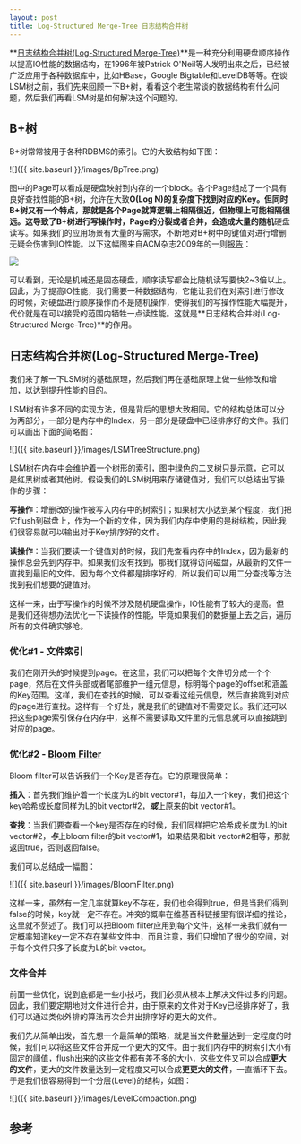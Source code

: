 ```yaml
---
layout: post
title: Log-Structured Merge-Tree 日志结构合并树
---
```


**[日志结构合并树(Log-Structured Merge-Tree)](http://citeseerx.ist.psu.edu/viewdoc/download?doi=10.1.1.44.2782&rep=rep1&type=pdf)**是一种充分利用硬盘顺序操作以提高IO性能的数据结构，在1996年被Patrick O'Neil等人发明出来之后，已经被广泛应用于各种数据库中，比如HBase，Google Bigtable和LevelDB等等。在谈LSM树之前，我们先来回顾一下B+树，看看这个老生常谈的数据结构有什么问题，然后我们再看LSM树是如何解决这个问题的。

## B+树
B+树常常被用于各种RDBMS的索引。它的大致结构如下图：

![]({{ site.baseurl }}/images/BpTree.png)

图中的Page可以看成是硬盘映射到内存的一个block。各个Page组成了一个具有良好查找性能的B+树，允许在大致**O(Log N)**的复杂度下找到对应的Key。但同时B+树又有一个特点，那就是各个Page就算逻辑上相隔很近，但物理上可能相隔很远。这导致了B+树进行写操作时，Page的分裂或者合并，会造成大量的**随机**硬盘读写。如果我们的应用场景有大量的写需求，不断地对B+树中的键值对进行增删无疑会伤害到IO性能。以下这幅图来自ACM杂志2009年的一则[报告](http://queue.acm.org/detail.cfm?id=1563874)：

![](http://deliveryimages.acm.org/10.1145/1570000/1563874/jacobs3.jpg)

可以看到，无论是机械还是固态硬盘，顺序读写都会比随机读写要快2~3倍以上。因此，为了提高IO性能，我们需要一种数据结构，它能让我们在对索引进行修改的时候，对硬盘进行顺序操作而不是随机操作，使得我们的写操作性能大幅提升，代价就是在可以接受的范围内牺牲一点读性能。这就是**日志结构合并树(Log-Structured Merge-Tree)**的作用。

## 日志结构合并树(Log-Structured Merge-Tree)
我们来了解一下LSM树的基础原理，然后我们再在基础原理上做一些修改和增加，以达到提升性能的目的。

LSM树有许多不同的实现方法，但是背后的思想大致相同。它的结构总体可以分为两部分，一部分是内存中的Index，另一部分是硬盘中已经排序好的文件。我们可以画出下面的简略图：

![]({{ site.baseurl }}/images/LSMTreeStructure.png)

LSM树在内存中会维护着一个树形的索引，图中绿色的二叉树只是示意，它可以是红黑树或者其他树。假设我们的LSM树用来存储键值对，我们可以总结出写操作的步骤：

**写操作**：增删改的操作被写入内存中的树索引；如果树大小达到某个程度，我们把它flush到磁盘上，作为一个新的文件，因为我们内存中使用的是树结构，因此我们很容易就可以输出对于Key排序好的文件。

**读操作**：当我们要读一个键值对的时候，我们先查看内存中的Index，因为最新的操作总会先到内存中。如果我们没有找到，那我们就得访问磁盘，从最新的文件一直找到最旧的文件。因为每个文件都是排序好的，所以我们可以用二分查找等方法找到我们想要的键值对。

这样一来，由于写操作的时候不涉及随机硬盘操作，IO性能有了较大的提高。但是我们还得想办法优化一下读操作的性能，毕竟如果我们的数据量上去之后，遍历所有的文件确实够呛。

### 优化#1 - 文件索引
我们在刚开头的时候提到page。在这里，我们可以把每个文件切分成一个个page，然后在文件头部或者尾部维护一组元信息，标明每个page的offset和涵盖的Key范围。这样，我们在查找的时候，可以查看这组元信息，然后直接跳到对应的page进行查找。这样有一个好处，就是我们的键值对不需要定长。我们还可以把这些page索引保存在内存中，这样不需要读取文件里的元信息就可以直接跳到对应的page。

### 优化#2 - [Bloom Filter](https://en.wikipedia.org/wiki/Bloom_filter)
Bloom filter可以告诉我们一个Key是否存在。它的原理很简单：

**插入**：首先我们维护着一个长度为L的bit vector#1，每加入一个key，我们把这个key哈希成长度同样为L的bit vector#2，***或***上原来的bit vector#1。

**查找**：当我们要查看一个key是否存在的时候，我们同样把它哈希成长度为L的bit vector#2，***与***上bloom filter的bit vector#1，如果结果和bit vector#2相等，那就返回true，否则返回false。

我们可以总结成一幅图：

![]({{ site.baseurl }}/images/BloomFilter.png)

这样一来，虽然有一定几率就算key不存在，我们也会得到true，但是当我们得到false的时候，key就一定不存在。冲突的概率在维基百科链接里有很详细的推论，这里就不赘述了。我们可以把Bloom filter应用到每个文件，这样一来我们就有一定概率知道key一定不存在某些文件中，而且注意，我们只增加了很少的空间，对于每个文件只多了长度为L的bit vector。

### 文件合并
前面一些优化，说到底都是一些小技巧，我们必须从根本上解决文件过多的问题。因此，我们要定期地对文件进行合并，由于原来的文件对于Key已经排序好了，我们可以通过类似外排的算法再次合并出排序好的更大的文件。

我们先从简单出发，首先想一个最简单的策略，就是当文件数量达到一定程度的时候，我们可以将这些文件合并成一个更大的文件。由于我们内存中的树索引大小有固定的阈值，flush出来的这些文件都有差不多的大小，这些文件又可以合成**更大的文件**，更大的文件数量达到一定程度又可以合成**更更大的文件**，一直循环下去。于是我们很容易得到一个分层(Level)的结构，如图：

![]({{ site.baseurl }}/images/LevelCompaction.png)

## 参考


















